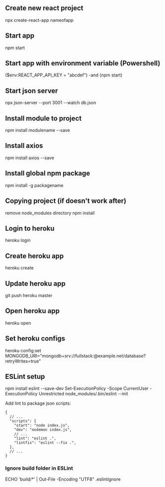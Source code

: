 ## Create new react project
npx create-react-app nameofapp

## Start app
npm start

## Start app with environment variable (Powershell)
($env:REACT_APP_API_KEY = "abcdef") -and (npm start)

## Start json server
npx json-server --port 3001 --watch db.json

## Install module to project
npm install modulename --save

## Install axios
npm install axios --save

## Install global npm package
npm install -g packagename

## Copying project (if doesn't work after)
remove node_modules directory
npm install

## Login to heroku
heroku login

## Create heroku app
heroku create

## Update heroku app
git push heroku master

## Open heroku app
heroku open

## Set heroku configs
heroku config:set MONGODB_URI="mongodb+srv://fullstack:<password>@example.net/database?retryWrites=true"

## ESLint setup
npm install eslint --save-dev
Set-ExecutionPolicy -Scope CurrentUser -ExecutionPolicy Unrestricted
node_modules/.bin/eslint --init


Add lint to package json scripts:
```
{
  // ...
  "scripts": {
    "start": "node index.js",
    "dev": "nodemon index.js",
    // ...
    "lint": "eslint .",
	"lintfix": "eslint --fix .",
  },
  // ...
}
```

### Ignore build folder in ESLint
ECHO 'build/*' | Out-File -Encoding "UTF8" .eslintignore
